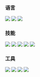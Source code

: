 ### 语言
![](https://img.shields.io/badge/PHP-60%20month-orange?style=flat-square&logo=mysql&logoColor=white) ![](https://img.shields.io/badge/Java-24%20month-orange?style=flat-square&logo=Java&logoColor=white) ![](https://img.shields.io/badge/JavaScript-36%20month-orange?style=flat-square&logo=JavaScript&logoColor=white)

### 技能
![](https://img.shields.io/badge/MySQL-60%20month-brightgreen?style=flat-square&logo=mysql&logoColor=white) ![](https://img.shields.io/badge/Redis-60%20month-brightgreen?style=flat-square&logo=redis&logoColor=white) ![](https://img.shields.io/badge/RabbitMQ-36%20month-brightgreen?style=flat-square&logo=RabbitMQ&logoColor=white) ![](https://img.shields.io/badge/Elasticsearch-24%20month-brightgreen?style=flat-square&logo=Elasticsearch&logoColor=white) ![](https://img.shields.io/badge/MongoDB-24%20month-brightgreen?style=flat-square&logo=MongoDB&logoColor=white)

### 工具
![](https://img.shields.io/badge/Linux-60%20month-blue?style=flat-square&logo=linux&logoColor=white) ![](https://img.shields.io/badge/Nginx-36%20month-blue?style=flat-square&logo=nginx&logoColor=white) ![](https://img.shields.io/badge/Git-60%20month-blue?style=flat-square&logo=git&logoColor=white) ![](https://img.shields.io/badge/GitLab-60%20month-blue?style=flat-square&logo=gitlab&logoColor=white)
